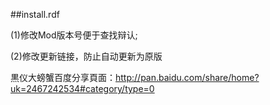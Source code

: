 ##install.rdf

(1)修改Mod版本号便于查找辩认;

(2)修改更新链接，防止自动更新为原版

黒仪大螃蟹百度分享頁面：http://pan.baidu.com/share/home?uk=2467242534#category/type=0
